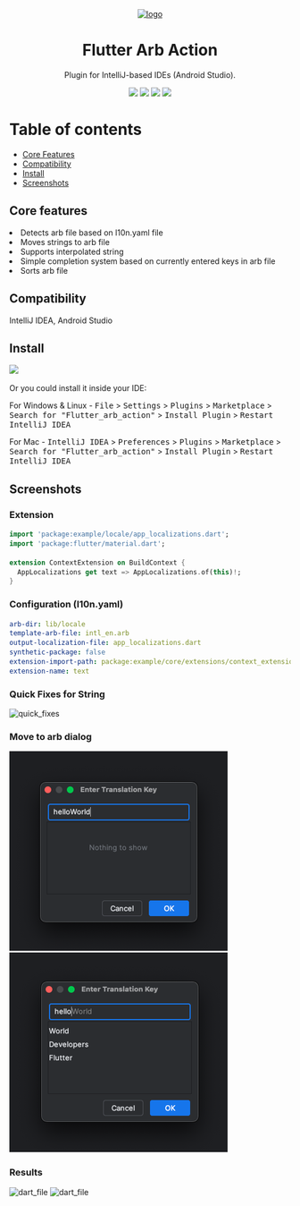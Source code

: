 <div align="center">
    <a href="https://plugins.jetbrains.com/plugin/22746-flutter-arb-action">
        <img src="./src/main/resources/META-INF/pluginIcon.svg" width="320" height="320" alt="logo"/>
    </a>
</div>
<h1 align="center">Flutter Arb Action</h1>
<p align="center">Plugin for IntelliJ-based IDEs (Android Studio).</p>

<p align="center">
<a href="https://www.apache.org/licenses/LICENSE-2.0"><img src="https://img.shields.io/badge/License-Apache_2.0-yellow.svg"></a>
<a href="https://plugins.jetbrains.com/plugin/22746-flutter-arb-action"><img src="https://img.shields.io/jetbrains/plugin/r/rating/22746-flutter-arb-action"></a>
<a href="https://plugins.jetbrains.com/embeddable/install/22746"><img src="https://img.shields.io/jetbrains/plugin/d/22746-flutter-arb-action.svg?style=flat-square"></a>
<a href="https://plugins.jetbrains.com/plugin/22746-flutter-arb-action"><img src="https://img.shields.io/jetbrains/plugin/v/22746-flutter-arb-action.svg?style=flat-square"></a>
</p>

# Table of contents

- [Core Features](#core-features)
- [Compatibility](#compatibility)
- [Install](#install)
- [Screenshots](#screenshots)

## Core features

<li>Detects arb file based on l10n.yaml file</li>
<li>Moves strings to arb file</li>
<li>Supports interpolated string</li>
<li>Simple completion system based on currently entered keys in arb file</li>
<li>Sorts arb file</li>

## Compatibility

IntelliJ IDEA, Android Studio

## Install

<a href="https://plugins.jetbrains.com/embeddable/install/22746">
    <img src="./screenshots/get_from_marketplace.png" width="300"/>
</a>

Or you could install it inside your IDE:

For Windows & Linux - <kbd>File</kbd> > <kbd>Settings</kbd> > <kbd>Plugins</kbd> > <kbd>Marketplace</kbd> > <kbd>Search
for "Flutter_arb_action"</kbd> > <kbd>Install Plugin</kbd> > <kbd>Restart IntelliJ IDEA</kbd>

For Mac - <kbd>IntelliJ IDEA</kbd> > <kbd>Preferences</kbd> > <kbd>Plugins</kbd> > <kbd>Marketplace</kbd> > <kbd>Search
for "Flutter_arb_action"</kbd> > <kbd>Install Plugin</kbd>  > <kbd>Restart IntelliJ IDEA</kbd>

## Screenshots

### Extension

```dart
import 'package:example/locale/app_localizations.dart';
import 'package:flutter/material.dart';

extension ContextExtension on BuildContext {
  AppLocalizations get text => AppLocalizations.of(this)!;
}
```

### Configuration (l10n.yaml)

```yaml
arb-dir: lib/locale
template-arb-file: intl_en.arb
output-localization-file: app_localizations.dart
synthetic-package: false
extension-import-path: package:example/core/extensions/context_extensions.dart
extension-name: text
```

### Quick Fixes for String

<img alt="quick_fixes" src="./screenshots/quick_fixes.png">

### Move to arb dialog

<img alt="dialog" src="./screenshots/dialog.png">
<img alt="dialog_completion" src="./screenshots/dialog_completion.png">

### Results

<img width="640" alt="dart_file" src="./screenshots/result_dart_file.png">
<img alt="dart_file" src="./screenshots/result_arb_file.png">